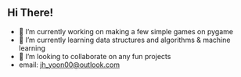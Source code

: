 ## Hi There!

- 🔭 I’m currently working on making a few simple games on pygame
- 🌱 I’m currently learning data structures and algorithms & machine learning
- 👯 I’m looking to collaborate on any fun projects
- email: jh_yoon00@outlook.com
